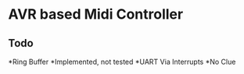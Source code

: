 # AVR based Midi Controller

## Todo
*Ring Buffer
  *Implemented, not tested
*UART Via Interrupts
  *No Clue
